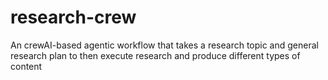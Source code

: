 # research-crew
An crewAI-based agentic workflow that takes a research topic and general research plan to then execute research and produce different types of content 
